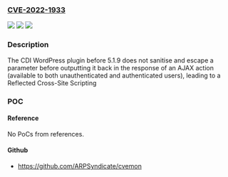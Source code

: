### [CVE-2022-1933](https://cve.mitre.org/cgi-bin/cvename.cgi?name=CVE-2022-1933)
![](https://img.shields.io/static/v1?label=Product&message=CDI%20%E2%80%93%20Collect%20and%20Deliver%20Interface%20for%20Woocommerce&color=blue)
![](https://img.shields.io/static/v1?label=Version&message=5.1.9%3C%205.1.9%20&color=brighgreen)
![](https://img.shields.io/static/v1?label=Vulnerability&message=CWE-79%20Cross-site%20Scripting%20(XSS)&color=brighgreen)

### Description

The CDI WordPress plugin before 5.1.9 does not sanitise and escape a parameter before outputting it back in the response of an AJAX action (available to both unauthenticated and authenticated users), leading to a Reflected Cross-Site Scripting

### POC

#### Reference
No PoCs from references.

#### Github
- https://github.com/ARPSyndicate/cvemon

